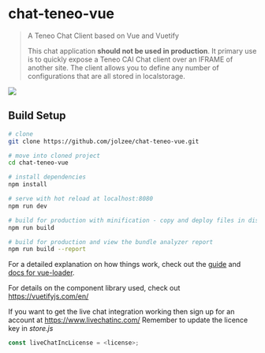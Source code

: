 # chat-teneo-vue

> A Teneo Chat Client based on Vue and Vuetify
>
> This chat application **should not be used in production**. It primary use is to quickly expose a Teneo CAI Chat client over an IFRAME of another site. The client allows you to define any number of configurations that are all stored in localstorage.

![](https://i.imgur.com/OFWvc4h.gif)

## Build Setup

```bash
# clone
git clone https://github.com/jolzee/chat-teneo-vue.git

# move into cloned project
cd chat-teneo-vue

# install dependencies
npm install

# serve with hot reload at localhost:8080
npm run dev

# build for production with minification - copy and deploy files in dist. Clear dist before new builds
npm run build

# build for production and view the bundle analyzer report
npm run build --report
```

For a detailed explanation on how things work, check out the [guide](http://vuejs-templates.github.io/webpack/) and [docs for vue-loader](http://vuejs.github.io/vue-loader).

For details on the component library used, check out https://vuetifyjs.com/en/

If you want to get the live chat integration working then sign up for an account at https://www.livechatinc.com/ Remember to update the licence key in _store.js_

```javascript
const liveChatIncLicense = <license>;
```

